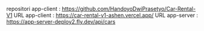 repositori app-client : https://github.com/HandoyoDwiPrasetyo/Car-Rental-V1
URL app-client :  https://car-rental-v1-ashen.vercel.app/
URL app-server : https://app-server-deploy2.fly.dev/api/cars
